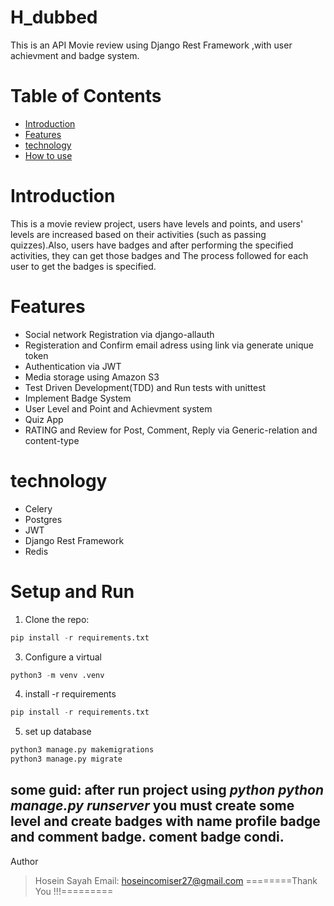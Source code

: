 # H_dubbed
This is an API Movie review using Django Rest Framework ,with user achievment and badge system.
# Table of Contents
* [Introduction](https://github.com/ronin1777/H_dubbed/blob/main/README.md#introduction)
* [Features](https://github.com/ronin1777/H_dubbed/blob/main/README.md#features)
* [technology](https://github.com/ronin1777/H_dubbed/blob/main/README.md#technology)
* [How to use](https://github.com/ronin1777/H_dubbed/blob/main/README.md#setup-and-run)
# Introduction
This is a movie review project, users have levels and points, and users' levels are increased based on their activities (such as passing quizzes).Also, users have badges and after performing the specified activities, they can get those badges and The process followed for each user to get the badges is specified.
# Features
* Social network Registration via django-allauth
* Registeration and Confirm email adress using link via generate unique token
* Authentication via JWT
* Media storage using Amazon S3
* Test Driven Development(TDD) and Run tests with unittest
* Implement Badge System
* User Level and Point and Achievment system
* Quiz App
* RATING and Review for Post, Comment, Reply via Generic-relation and content-type
# technology
* Celery
* Postgres
* JWT
* Django Rest Framework
* Redis
# Setup and Run
1. Clone the repo:
```python
pip install -r requirements.txt
```
3. Configure a virtual
```python
python3 -m venv .venv
```
4. install -r requirements
```python
pip install -r requirements.txt
```
5. set up database
```python
python3 manage.py makemigrations
python3 manage.py migrate
```
some guid:
after run project using *python
python manage.py runserver* you must create some level and create badges with name **profile badge** and **comment badge**. coment badge condi.
-----------------------------------------
Author
> Hosein Sayah
> Email: hoseincomiser27@gmail.com
> ========Thank You !!!=========

